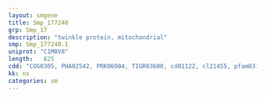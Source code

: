 ```yaml
---
layout: smgene
title: Smp_177240
grp: Smp_17
description: "twinkle protein, mitochondrial"
smp: Smp_177240.1
uniprot: "C1M0V8"
length:   825
cdd: "COG0305, PHA02542, PRK06904, TIGR03600, cd01122, cl21455, pfam03796, pfam13481"
kk: ns
categories: sm
---
```

